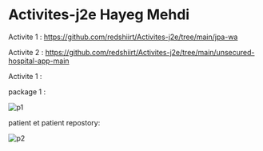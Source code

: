 # Activites-j2e Hayeg Mehdi

Activite 1 : https://github.com/redshiirt/Activites-j2e/tree/main/jpa-wa

Activite 2 : https://github.com/redshiirt/Activites-j2e/tree/main/unsecured-hospital-app-main


Activite 1 :

package 1 :

![p1](https://user-images.githubusercontent.com/82292493/233084642-fe50435c-e54c-4463-85c0-abc1e6ed0f6f.PNG)

patient et patient repostory:


![p2](https://user-images.githubusercontent.com/82292493/233085489-eadde3b8-0e6b-44c8-a6aa-48bb0322e037.PNG)






